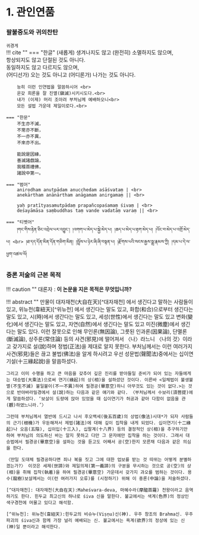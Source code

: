 
# 1. 관인연품

### 팔불중도와 귀의찬탄 

<small>귀경게</small><br>
!!! cite ""
    === "한글"
        (새롭게) 생겨나지도 않고 (완전히) 소멸하지도 않으며,<br>
        항상되지도 않고 단절된 것도 아니다.<br>
        동일하지도 않고 다르지도 않으며,<br>
        (어디선가) 오는 것도 아니고 (어디론가) 나가는 것도 아니다.<br>

        능히 이런 인연법을 말씀하시어 <br>
        온갖 희론을 잘 진멸(鎭滅)시키시도다.<br>
        내가 (이제) 머리 조아려 부처님께 예배하오니<br>
        모든 설법 가운데 제일이로다.<br>

    === "한문"
        不生亦不滅，
        不常亦不斷，
        不一亦不異，
        不來亦不出。

        能說是因緣，
        善滅諸戲論，
        我稽首禮佛，
        諸說中第一。

    === "범어"
        anirodham anutpādam anucchedam aśāśvataṃ | <br>
        anekārtham anānārtham anāgamam anirgamaṃ || <br>

        yaḥ pratītyasamutpādaṃ prapañcopaśamaṃ śivaṃ | <br>
        deśayāmāsa saṃbuddhas taṃ vande vadatāṃ varaṃ || <br>

    === "티벳어"
        །གང་གིས་རྟེན་ཅིང་འབྲེལ་པར་འབྱུང་། །འགག་པ་མེད་པ་སྐྱེ་མེད་པ། །ཆད་པ་མེད་པ་རྟག་མེད་པ། །འོང་བ་མེད་པ་འགྲོ་མེད་པ། <br> །ཐ་དད་དོན་མིན་དོན་གཅིག་མིན། །སྤྲོས་པ་ཉེར་ཞི་ཞི་བསྟན་པ། །རྫོགས་པའི་སངས་རྒྱས་སྨྲ་རྣམས་ཀྱི། །དམ་པ་དེ་ལ་ཕྱག་འཚལ་ལོ།



### 중론 저술의 근본 목적

!!! caution ""
    대론자 : __이 논문을 지은 목적은 무엇입니까?__

!!! abstract ""
    만물이 대자재천(大自在天)[^대자재천] 에서 생긴다고 말하는 사람들이 있고, 위뉴천(韋紐天)[^위뉴천] 에서 생긴다는 말도 있고, 화합(和合)으로부터 생긴다는 말도 있고, 시(時)에서 생간다는 말도 있고, 세성(世性)에서 생긴다는 말도 있고 변화(變化)에서 생긴다는 말도 있고, 자연(自然)에서 생긴다는 말도 있고 미진(微塵)에서 생긴다는 말도 있다. 이런 잘못으로 인해 무인론(無因論), 그릇된 인과론(因果論), 단멸론(斷滅論), 상주론(常住論) 등의 사견(邪見)에 떨어져서 〈나〉라느니 〈나의 것〉이라고 갖가지로 설(說)하며 정법(正法)을 제대로 알지 못한다. 부처님께서는 이런 여러가지 사견(邪見)들은 끊고 불법(佛法)을 알게 하시려고 우선 성문법(聲聞法)중에서는 십이연기설(十三緣起說)을 말씀하셨다.

    그리고 이미 수행을 하고 큰 마음을 갖추어 깊은 진리를 받아들일 준비가 되어 있는 자들에게는 대승법(大乘法)으로써 연기(緣起)의 상(相)을 설하셨던 것이다. 이른바 <일체법이 불생불멸(不生不滅) 불일불이(不一不異)하여 필경공(畢意空)하니 아무것도 있는 것이 없다.>는 것으로 반야바라밀경에서 설(說)하는 다음과 같은 얘기와 같다. 〈부처님께서 수보리(須菩提)에게 말씀하셨다. ‘보살이 도량에 앉아 있었을 때 십이연기가 허공과 같아 다함이 없음을 관(觀)하였느니라.’〉

    그런데 부처님께서 열반에 드시고 나서 후오백세(後五百歲)의 상법(像法)시대*가 되자 사람들의 근기(根機)가 우둔해져서 제법(諸法)에 대해 깊이 집착을 내게 되었다. 십이연기(十二緣起)나 오음(五陰), 십이입(十三入), 십팔계(十八界) 등의 결정적인 상(相)을 추구하기만 하여 부처님의 의도하신 바는 알지 못하고 다만 그 문자에만 집착을 하는 것이다. 그래서 대승법에서 필경공(畢意空)을 설하는 것을 듣고도 어째서 공(空)한지 모른채 다음과 같은 의심을 한다.

    〈만일 도대체 필경공하다면 죄나 복을 짓고 그에 대한 업보를 받는 것 따위는 어떻게 분별하겠는가?〉 이것은 세제(世諦)와 제일의제(第一義諦)의 구분을 무시하는 것으로 공(空)의 상(相)을 취해 집착(執着)을 하여 필경공(畢意空) 가운데서 갖가지 과오를 범하는 것이다. 용수(龍樹)보살께서는 이(런 여러가지 오류)를 (시정하기) 위해 이 중론(中論)을 저술하셨다.

    [^대자재천]: 대자재천(大自在天):Maheśvara-deva, 마혜수라(摩醯首羅) 천왕이라고 음역하기도 한다. 힌두교 최고신의 하나로 śiva 신을 말한다. 불교에서는 색계(色界)의 정상인 색구경천에 머물고 있다고 해석함.

    [^위뉴천]: 위뉴천(韋紐天):힌두교의 비슈누(Viṣṇu)신(神). 우주 창조의 Brahma신. 우주 파괴의 śiva신과 함께 가장 널리 예배되는 신. 불교에서는 욕계(欲界)의 정상에 있는 신(神)일 뿐이라고 해석한다.

